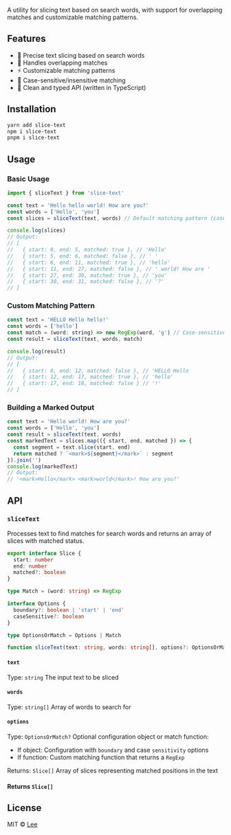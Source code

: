 
A utility for slicing text based on search words, with support for overlapping matches and customizable matching patterns.

## Features

- 🎯 Precise text slicing based on search words
- 🔄 Handles overlapping matches
- ⚡️ Customizable matching patterns
- 🎨 Case-sensitive/insensitive matching
- 📝 Clean and typed API (written in TypeScript)

## Installation

```bash
yarn add slice-text
npm i slice-text
pnpm i slice-text
```
## Usage

### Basic Usage

```js
import { sliceText } from 'slice-text'

const text = 'Hello hello world! How are you?'
const words = ['Hello', 'you']
const slices = sliceText(text, words) // Default matching pattern (case-insensitive)

console.log(slices)
// Output:
// [
//   { start: 0, end: 5, matched: true }, // 'Hello'
//   { start: 5, end: 6, matched: false }, // ' '
//   { start: 6, end: 11, matched: true }, // 'hello'
//   { start: 11, end: 27, matched: false }, // ' world! How are '
//   { start: 27, end: 30, matched: true }, // 'you'
//   { start: 30, end: 31, matched: false }, // '?'
// ]
```

### Custom Matching Pattern

```js
const text = 'HELLO Hello hello!'
const words = ['hello']
const match = (word: string) => new RegExp(word, 'g') // Case-sensitive matching
const result = sliceText(text, words, match)

console.log(result)
// Output:
// [
//   { start: 0, end: 12, matched: false }, // 'HELLO Hello 
//   { start: 12, end: 17, matched: true }, // 'hello'
//   { start: 17, end: 18, matched: false } // '!'
// ]
```

### Building a Marked Output

```js
const text = 'Hello world! How are you?'
const words = ['Hello', 'you']
const result = sliceText(text, words)
const markedText = slices.map(({ start, end, matched }) => {
  const segment = text.slice(start, end)
  return matched ? `<mark>${segment}</mark>` : segment
}).join('')
console.log(markedText)
// Output:
// '<mark>Hello</mark> <mark>world</mark>! How are you?'
```

## API

### `sliceText`

Processes text to find matches for search words and returns an array of slices with matched status.

```ts
export interface Slice {
  start: number
  end: number
  matched?: boolean
}

type Match = (word: string) => RegExp

interface Options {
  boundary?: boolean | 'start' | 'end'
  caseSensitive?: boolean
}

type OptionsOrMatch = Options | Match

function sliceText(text: string, words: string[], options?: OptionsOrMatch): Slice[]
```

#### `text`

Type: `string`
The input text to be sliced

#### `words`

Type: `string[]`
Array of words to search for

#### `options`

Type: `OptionsOrMatch?`
Optional configuration object or match function:
 - If object: Configuration with `boundary` and case `sensitivity` options
 - If function: Custom matching function that returns a `RegExp`

 Returns: `Slice[]` Array of slices representing matched positions in the text


#### Returns `Slice[]`

## License

MIT © [Lee](https://github.com/hey-lee)